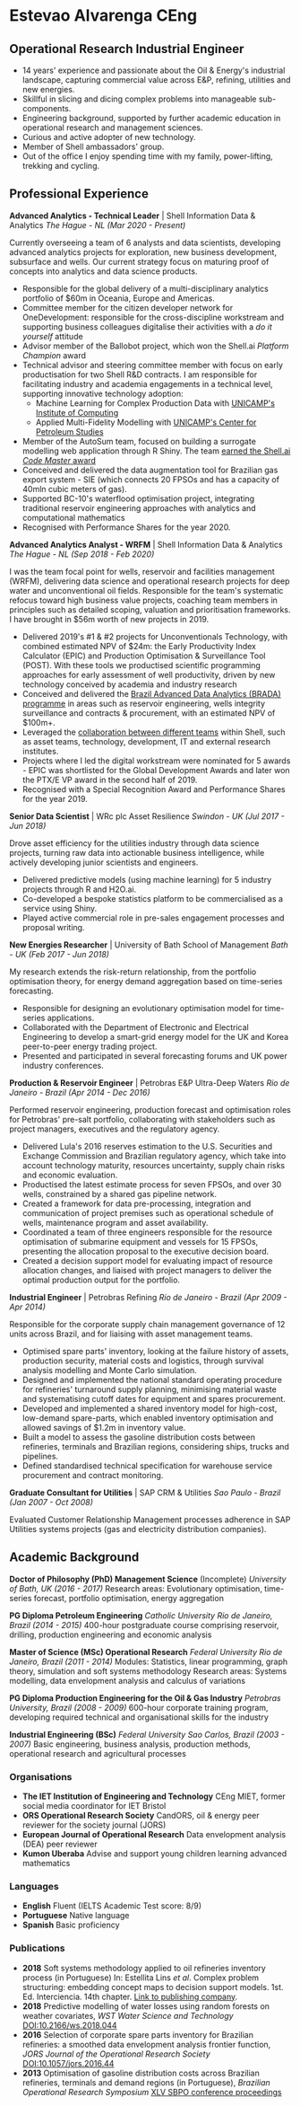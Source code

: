 # Estevao Alvarenga CEng
## Operational Research Industrial Engineer

- 14 years' experience and passionate about the Oil & Energy's industrial landscape, capturing commercial value across E&P, refining, utilities and new energies.
- Skillful in slicing and dicing complex problems into manageable sub-components.
- Engineering background, supported by further academic education in operational research and management sciences.
- Curious and active adopter of new technology.
- Member of Shell ambassadors' group.
- Out of the office I enjoy spending time with my family, power-lifting, trekking and cycling.


## Professional Experience

__Advanced Analytics - Technical Leader__ | Shell Information Data & Analytics
_The Hague - NL (Mar 2020 - Present)_

Currently overseeing a team of 6 analysts and data scientists, developing advanced analytics projects for exploration, new business development, subsurface and wells.
Our current strategy focus on maturing proof of concepts into analytics and data science products.
- Responsible for the global delivery of a multi-disciplinary analytics portfolio of $60m in Oceania, Europe and Americas.
- Committee member for the citizen developer network for OneDevelopment: responsible for the cross-discipline workstream and supporting business colleagues digitalise their activities with a _do it yourself_ attitude
- Advisor member of the Ballobot project, which won the Shell.ai _Platform Champion_ award
- Technical advisor and steering committee member with focus on early productisation for two Shell R&D contracts. I am responsible for facilitating industry and academia engagements in a technical level, supporting innovative technology adoption:
  - Machine Learning for Complex Production Data with [UNICAMP's Institute of Computing](https://ic.unicamp.br/en/)
  - Applied Multi-Fidelity Modelling with [UNICAMP's Center for Petroleum Studies](http://www.cepetro.unicamp.br/english/history_CEPETRO.html)
- Member of the AutoSum team, focused on building a surrogate modelling web application through R Shiny. The team [earned the Shell.ai _Code Master_ award](https://www.linkedin.com/posts/alisa-cl-choong-73915489_improving-business-decisions-and-accelerating-activity-6724646702415921152-QhA0/)
- Conceived and delivered the data augmentation tool for Brazilian gas export system - SIE (which connects 20 FPSOs and has a capacity of 40mln cubic meters of gas).
- Supported BC-10's waterflood optimisation project, integrating traditional reservoir engineering approaches with analytics and computational mathematics
- Recognised with Performance Shares for the year 2020.


__Advanced Analytics Analyst - WRFM__ | Shell Information Data & Analytics
_The Hague - NL (Sep 2018 - Feb 2020)_

I was the team focal point for wells, reservoir and facilities management (WRFM), delivering data science and operational research projects for deep water and unconventional oil fields.
Responsible for the team's systematic refocus toward high business value projects, coaching team members in principles such as detailed scoping, valuation and prioritisation frameworks.
I have brought in $56m worth of new projects in 2019.
- Delivered 2019's #1 & #2 projects for Unconventionals Technology, with combined estimated NPV of $24m: the Early Productivity Index Calculator (EPIC) and Production Optimisation & Surveillance Tool (POST). With these tools we productised scientific programming approaches for early assessment of well productivity, driven by new technology conceived by academia and industry research
- Conceived and delivered the [Brazil Advanced Data Analytics (BRADA) programme](https://web.yammer.com/main/threads/eyJfdHlwZSI6IlRocmVhZCIsImlkIjoiMTA5MjU3ODMzODk4ODAzMiJ9) in areas such as reservoir engineering, wells integrity surveillance and contracts & procurement, with an estimated NPV of $100m+.
- Leveraged the [collaboration between different teams](https://headlinesuk.foleon.com/shell-ai/shellai2019report/upstream-analytics/) within Shell, such as asset teams, technology, development, IT and external research institutes.
- Projects where I led the digital workstream were nominated for 5 awards - EPIC was shortlisted for the Global Development Awards and later won the PTX/E VP award in the second half of 2019.
- Recognised with a Special Recognition Award and Performance Shares for the year 2019.


__Senior Data Scientist__ | WRc plc Asset Resilience
_Swindon - UK  (Jul 2017 - Jun 2018)_

Drove asset efficiency for the utilities industry through data science projects, turning raw data into actionable business intelligence, while actively developing junior scientists and engineers.
- Delivered predictive models (using machine learning) for 5 industry projects through R and H2O.ai.
- Co-developed a bespoke statistics platform to be commercialised as a service using Shiny.
- Played active commercial role in pre-sales engagement processes and proposal writing.


__New Energies Researcher__ | University of Bath School of Management
_Bath - UK (Feb 2017 - Jun 2018)_

My research extends the risk-return relationship, from the portfolio optimisation theory, for energy demand aggregation based on time-series forecasting.
- Responsible for designing an evolutionary optimisation model for time-series applications.
- Collaborated with the Department of Electronic and Electrical Engineering to develop a smart-grid energy model for the UK and Korea peer-to-peer energy trading project.
- Presented and participated in several forecasting forums and UK power industry conferences.


__Production & Reservoir Engineer__ | Petrobras E&P Ultra-Deep Waters
_Rio de Janeiro - Brazil (Apr 2014 - Dec 2016)_

Performed reservoir engineering, production forecast and optimisation roles for Petrobras' pre-salt portfolio, collaborating with stakeholders such as project managers, executives and the regulatory agency.
- Delivered Lula's 2016 reserves estimation to the U.S. Securities and Exchange Commission and Brazilian regulatory agency, which take into account technology maturity, resources uncertainty, supply chain risks and economic evaluation.
- Productised the latest estimate process for seven FPSOs, and over 30 wells, constrained by a shared gas pipeline network.
- Created a framework for data pre-processing, integration and communication of project premises such as operational schedule of wells, maintenance program and asset availability.
- Coordinated a team of three engineers responsible for the resource optimisation of submarine equipment and vessels for 15 FPSOs, presenting the allocation proposal to the executive decision board.
- Created a decision support model for evaluating impact of resource allocation changes, and liaised with project managers to deliver the optimal production output for the portfolio.


__Industrial Engineer__ | Petrobras Refining
_Rio de Janeiro - Brazil (Apr 2009 - Apr 2014)_

Responsible for the corporate supply chain management governance of 12 units across Brazil, and for liaising with asset management teams.
- Optimised spare parts' inventory, looking at the failure history of assets, production security, material costs and logistics, through survival analysis modelling and Monte Carlo simulation.
- Designed and implemented the national standard operating procedure for refineries' turnaround supply planning, minimising material waste and systematising cutoff dates for equipment and spares procurement.
- Developed and implemented a shared inventory model for high-cost, low-demand spare-parts, which enabled inventory optimisation and allowed savings of $1.2m in inventory value.
- Built a model to assess the gasoline distribution costs between refineries, terminals and Brazilian regions, considering ships, trucks and pipelines.
- Defined standardised technical specification for warehouse service procurement and contract monitoring.


__Graduate Consultant for Utilities__ | SAP CRM & Utilities
_Sao Paulo - Brazil (Jan 2007 - Oct 2008)_

Evaluated Customer Relationship Management processes adherence in SAP Utilities systems projects (gas and electricity distribution companies).


## Academic Background
__Doctor of Philosophy (PhD) Management Science__ (Incomplete)
_University of Bath, UK (2016 - 2017)_
Research areas: Evolutionary optimisation, time-series forecast, portfolio optimisation, energy aggregation

__PG Diploma Petroleum Engineering__
_Catholic University Rio de Janeiro, Brazil (2014 - 2015)_
400-hour postgraduate course comprising reservoir, drilling, production engineering and economic analysis

__Master of Science (MSc) Operational Research__
_Federal University Rio de Janeiro, Brazil (2011 - 2014)_
Modules: Statistics, linear programming, graph theory, simulation and soft systems methodology
Research areas: Systems modelling, data envelopment analysis and calculus of variations

__PG Diploma Production Engineering for the Oil & Gas Industry__
_Petrobras University, Brazil (2008 - 2009)_
600-hour corporate training program, developing required technical and organisational skills for the industry

__Industrial Engineering (BSc)__
_Federal University Sao Carlos, Brazil (2003 - 2007)_
Basic engineering, business analysis, production methods, operational research and agricultural processes

### Organisations
- **The IET Institution of Engineering and Technology** CEng MIET, former social media coordinator for IET Bristol
- **ORS Operational Research Society** CandORS, oil & energy peer reviewer for the society journal (JORS)
- **European Journal of Operational Research** Data envelopment analysis (DEA) peer reviewer
- **Kumon Uberaba** Advise and support young children learning advanced mathematics


### Languages
- **English** Fluent (IELTS Academic Test score: 8/9)
- **Portuguese** Native language
- **Spanish** Basic proficiency

### Publications
- **2018** Soft systems methodology applied to oil refineries inventory process (in Portuguese) In: Estellita Lins *et al*. Complex problem structuring: embedding concept maps to decision support models. 1st. Ed. Interciencia. 14th chapter. [Link to publishing company](https://www.editorainterciencia.com.br/index.asp?pg=prodDetalhado.asp&idprod=484&token=).
- **2018** Predictive modelling of water losses using random forests on weather covariates, *WST Water Science and Technology* [DOI:10.2166/ws.2018.044](http://ws.iwaponline.com/content/early/2018/03/16/ws.2018.044)
- **2016** Selection of corporate spare parts inventory for Brazilian refineries: a smoothed data envelopment analysis frontier function, *JORS Journal of the Operational Research Society* [DOI:10.1057/jors.2016.44](https://www.tandfonline.com/doi/abs/10.1057/jors.2016.44?journalCode=tjor20)
- **2013** Optimisation of gasoline distribution costs across Brazilian refineries, terminals and demand regions (in Portuguese), *Brazilian Operational Research Symposium*  [XLV SBPO conference proceedings](http://www.din.uem.br/~ademir/sbpo/sbpo2013/pdf/arq0181.pdf)
